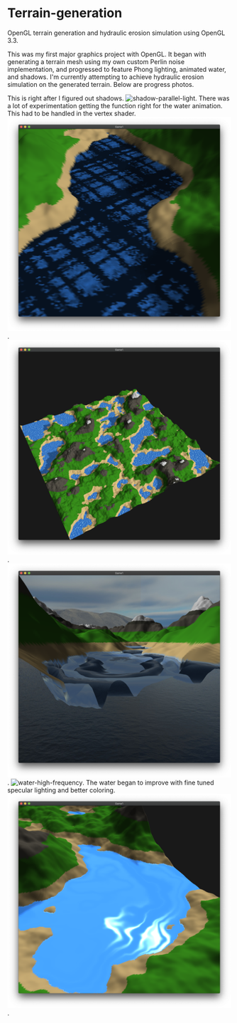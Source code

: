 # Terrain-generation
OpenGL terrain generation and hydraulic erosion simulation using OpenGL 3.3.

This was my first major graphics project with OpenGL. It began with generating a terrain mesh using my own custom Perlin noise implementation, and progressed to feature Phong lighting, animated water, and shadows. I'm currently attempting to achieve hydraulic erosion simulation on the generated terrain. Below are progress photos.

This is right after I figured out shadows.
![shadow-parallel-light](Game1/screenshots/shadow-parallel-light.png).
There was a lot of experimentation getting the function right for the water animation. This had to be handled in the vertex shader.
![early-water-animation](Game1/screenshots/early-water-animation.png).
![early-water](Game1/screenshots/early-water.png).
![water-high-amplitude](Game1/screenshots/water-high-amplitude.png).
![water-high-frequency](Game1/screenshots/water-high-frequency.png).
The water began to improve with fine tuned specular lighting and better coloring.
![water-specular](Game1/screenshots/water-specular.png).



